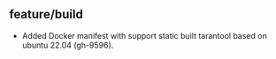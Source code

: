 ## feature/build

* Added Docker manifest with support static built tarantool based on
  ubuntu 22.04 (gh-9596).
